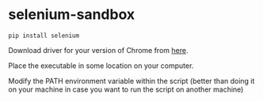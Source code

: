 # selenium-sandbox

`pip install selenium`

Download driver for your version of Chrome from [here](https://chromedriver.chromium.org/downloads).

Place the executable in some location on your computer.

Modify the PATH environment variable within the script (better than doing it on your machine in case you want to run the script on another machine)
